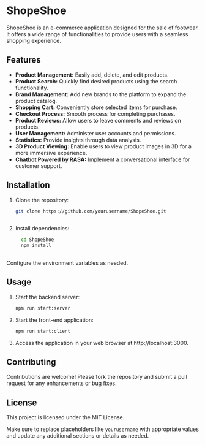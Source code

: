 # ShopeShoe

ShopeShoe is an e-commerce application designed for the sale of footwear. It offers a wide range of functionalities to provide users with a seamless shopping experience.

## Features

- **Product Management:** Easily add, delete, and edit products.
- **Product Search:** Quickly find desired products using the search functionality.
- **Brand Management:** Add new brands to the platform to expand the product catalog.
- **Shopping Cart:** Conveniently store selected items for purchase.
- **Checkout Process:** Smooth process for completing purchases.
- **Product Reviews:** Allow users to leave comments and reviews on products.
- **User Management:** Administer user accounts and permissions.
- **Statistics:** Provide insights through data analysis.
- **3D Product Viewing:** Enable users to view product images in 3D for a more immersive experience.
- **Chatbot Powered by RASA:** Implement a conversational interface for customer support.

## Installation

1. Clone the repository:
   ```bash
   git clone https://github.com/yourusername/ShopeShoe.git
  
2. Install dependencies:
   ```bash
     cd ShopeShoe
     npm install
  
  Configure the environment variables as needed.

## Usage
1. Start the backend server:
   ```bash
   npm run start:server

3. Start the front-end application:
   ```bash
   npm run start:client
3. Access the application in your web browser at http://localhost:3000.

## Contributing
Contributions are welcome! Please fork the repository and submit a pull request for any enhancements or bug fixes.

## License
This project is licensed under the MIT License.

   Make sure to replace placeholders like `yourusername` with appropriate values and update any additional sections or details as needed.






